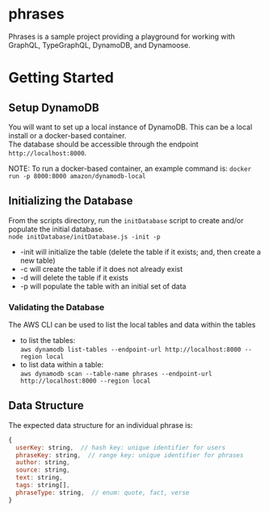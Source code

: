 # phrases

Phrases is a sample project providing a playground for working with GraphQL, TypeGraphQL, DynamoDB, and Dynamoose.

# Getting Started

## Setup DynamoDB
You will want to set up a local instance of DynamoDB.  This can be a local install or a docker-based container.  
The database should be accessible through the endpoint `http://localhost:8000`.

NOTE: To run a docker-based container, an example command is: `docker run -p 8000:8000 amazon/dynamodb-local`

## Initializing the Database
From the scripts directory, run the `initDatabase` script to create and/or populate the initial database.  
`node initDatabase/initDatabase.js -init -p`
- -init will initialize the table (delete the table if it exists; and, then create a new table)
- -c will create the table if it does not already exist
- -d will delete the table if it exists
- -p will populate the table with an initial set of data

### Validating the Database
The AWS CLI can be used to list the local tables and data within the tables
- to list the tables:  
`aws dynamodb list-tables --endpoint-url http://localhost:8000 --region local`
- to list data within a table:  
`aws dynamodb scan --table-name phrases --endpoint-url http://localhost:8000 --region local`


## Data Structure
The expected data structure for an individual phrase is:

```javascript
{
  userKey: string,  // hash key: unique identifier for users
  phraseKey: string,  // range key: unique identifier for phrases
  author: string,
  source: string,
  text: string,
  tags: string[],
  phraseType: string,  // enum: quote, fact, verse
}
```
